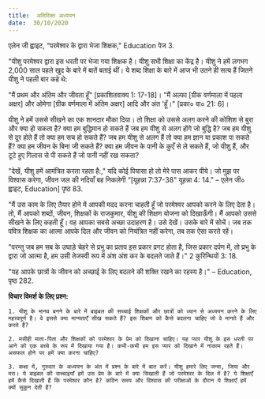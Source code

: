 ```yaml
---
title:  अतिरिक्त अध्ययन
date:  30/10/2020
---
```


एलेन जी ह्वाइट, “परमेश्वर के द्वारा भेजा शिक्षक," Education पेज 3.

"यीशु परमेश्वर द्वारा इस धरती पर भेजा गया शिक्षक है। यीशु सभी शिक्षा का केंद्र है। यीशु ने हमें लगभग 2,000 साल पहले खुद के बारे में बातें बताई थीं। ये शब्द शिक्षा के बारे में आज भी उतने ही सत्य हैं जितने यीशु ने पहली बार कहे थे:

"मैं प्रथम और अंतिम और जीवता हूँ" [प्रकाशितवाक्य 1: 17-18]। "मैं अल्फा [ग्रीक वर्णमाला में पहला अक्षर] और ओमेगा [ग्रीक वर्णमाला में अंतिम अक्षर] आदि और अंत 'हूँ।" [प्रका० वा० 21: 6]।

यीशु ने हमें उससे सीखने का एक शानदार मौका दिया। तो शिक्षा को उससे अलग करने की कोशिश से बुरा और क्या हो सकता है? क्या हम बुद्धिमान हो सकते हैं जब हम यीशु से अलग होंगे जो बुद्धि है? जब हम यीशु से दूर होते हैं तो क्या हम सच हो सकते हैं? जब हम यीशु से अलग हैं तो क्या हम ज्ञान या प्रकाश पा सकते हैं? क्या हम जीवन के बिना जी सकते हैं? क्या हम जीवन के पानी के कुएँ से ले सकते हैं, जो यीशु हैं, और टूटे हुए गिलास से पी सकते हैं जो पानी नहीं रख सकता?

"देखें, यीशु हमें आमंत्रित करता रहता है:," यदि कोई पियासा हो तो मेरे पास आकर पीये। जो मुझ पर विश्वास करेगा, जीवन जल की नदियाँ बह निकलेगी “[यूहन्ना 7:37-38" यूहन्ना 4: 14." – एलेन जी० ह्वाइट, Education] पृष्ठ 83.

"मैं उस काम के लिए तैयार होने में आपकी मदद करना चाहती हूँ जो परमेश्वर आपको करने के लिए देता है। तो, मैं आपको शब्दों, जीवन, शिक्षकों के राजकुमार, यीशु की शिक्षण योजना को दिखाऊँगी। मैं आपको उससे सीखने के लिए कहती हूँ। वह आपका सबसे अच्छा उदाहरण है। उसे देखें। उसके बारे में सोचें। जब तक पवित्र शिक्षक का आत्मा आपके दिल और जीवन को नियंत्रित नहीं करेगा, तब तक ऐसा करते रहें।

"परन्तु जब हम सब के उघाड़े चेहरे से प्रभु का प्रताप इस प्रकार प्रगट होता है, जिस प्रकार दर्पण में, तो प्रभु के द्वारा जो आत्मा है, हम उसी तेजस्वी रूप में अंश अंश कर के बदलते जाते हैं।" 2 कुरिन्थियों 3: 18.

"यह आपके छात्रों के जीवन को अच्छाई के लिए बदलने की शक्ति रखने का रहस्य है।" – 
Education, पृष्ठ 282.

**विचार विमर्श के लिए प्रश्न:**

`1. यीशु के मानव बनने के बारे में बाइबल की सच्चाई शिक्षकों और छात्रों को ध्यान से अध्ययन करने के लिए महत्त्वपूर्ण है। वे इससे क्या मान्यताएँ सीख सकते हैं? इस शिक्षण को कैसे बदलना चाहिए जो वे मानते हैं और करते हैं?`

`2. मसीही माता-पिता और शिक्षकों को परमेश्वर के प्रेम को दिखाना चाहिए। यह प्यार यीशु के इस धरती पर आने को एक बच्चे के रूप में दिखाया गया है। कभी-कभी हम इस प्यार को दिखाने में नाकाम रहते हैं। असफल होने पर हमें क्या करना चाहिए?`

`3. कक्षा में, गुरुवार के अध्ययन के अंत में प्रश्न के बारे में बात करें। यीशु हमारे लिए जन्मा, जिया और मरा। ये बाइबल की सच्चाइयाँ हमें उस प्रेम के बारे में क्या सिखाती हैं जो परमेश्वर के दिल में है? ये शिक्षाएँ हमें कैसे दिखाती हैं कि परमेश्वर कौन है? कठिन समय और विश्वास की परीक्षाओं के दौरान ये शिक्षाएँ हमें क्यों सुकून देती हैं?`